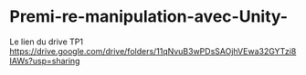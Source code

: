 # Premi-re-manipulation-avec-Unity-

Le lien du drive TP1 
https://drive.google.com/drive/folders/11qNvuB3wPDsSAOjhVEwa32GYTzi8IAWs?usp=sharing
